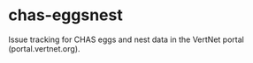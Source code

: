 # chas-eggsnest
Issue tracking for CHAS eggs and nest data in the VertNet portal (portal.vertnet.org).
